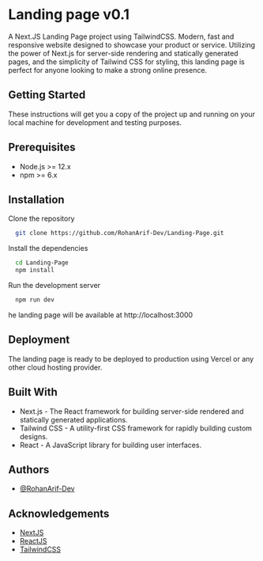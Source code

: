 
# Landing page v0.1

A Next.JS Landing Page project using TailwindCSS. Modern, fast and responsive website designed to showcase your product or service. Utilizing the power of Next.js for server-side rendering and statically generated pages, and the simplicity of Tailwind CSS for styling, this landing page is perfect for anyone looking to make a strong online presence.


## Getting Started

These instructions will get you a copy of the project up and running on your local machine for development and testing purposes.



## Prerequisites

- Node.js >= 12.x
- npm >= 6.x
## Installation

Clone the repository

```bash
  git clone https://github.com/RohanArif-Dev/Landing-Page.git
```
    
Install the dependencies

```bash
  cd Landing-Page
  npm install
```

Run the development server

```bash
  npm run dev
```
he landing page will be available at http://localhost:3000
## Deployment

The landing page is ready to be deployed to production using Vercel or any other cloud hosting provider.

## Built With

- Next.js - The React framework for building server-side rendered and statically generated applications.
- Tailwind CSS - A utility-first CSS framework for rapidly building custom designs.
- React - A JavaScript library for building user interfaces.
## Authors

- [@RohanArif-Dev](https://www.github.com/RohanArif-Dev)


## Acknowledgements

 - [NextJS](https://nextjs.org/)
 - [ReactJS](https://reactjs.org)
 - [TailwindCSS](https://tailwindcss.com/)
